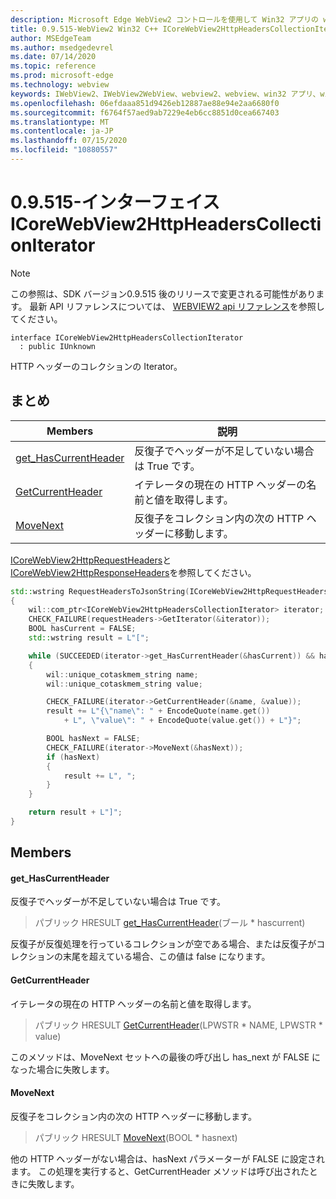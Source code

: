 ```yaml
---
description: Microsoft Edge WebView2 コントロールを使用して Win32 アプリの web コンテンツをホストする
title: 0.9.515-WebView2 Win32 C++ ICoreWebView2HttpHeadersCollectionIterator
author: MSEdgeTeam
ms.author: msedgedevrel
ms.date: 07/14/2020
ms.topic: reference
ms.prod: microsoft-edge
ms.technology: webview
keywords: IWebView2、IWebView2WebView、webview2、webview、win32 アプリ、win32、edge、ICoreWebView2、ICoreWebView2Controller、browser control、edge html
ms.openlocfilehash: 06efdaaa851d9426eb12887ae88e94e2aa6680f0
ms.sourcegitcommit: f6764f57aed9ab7229e4eb6cc8851d0cea667403
ms.translationtype: MT
ms.contentlocale: ja-JP
ms.lasthandoff: 07/15/2020
ms.locfileid: "10880557"
---
```

# 0.9.515-インターフェイス ICoreWebView2HttpHeadersCollectionIterator 

> [!NOTE]
> この参照は、SDK バージョン0.9.515 後のリリースで変更される可能性があります。 最新 API リファレンスについては、 [WEBVIEW2 api リファレンス](../../../webview2-api-reference.md)を参照してください。

```
interface ICoreWebView2HttpHeadersCollectionIterator
  : public IUnknown
```

HTTP ヘッダーのコレクションの Iterator。

## まとめ

 Members                        | 説明
--------------------------------|---------------------------------------------
[get_HasCurrentHeader](#get_hascurrentheader) | 反復子でヘッダーが不足していない場合は True です。
[GetCurrentHeader](#getcurrentheader) | イテレータの現在の HTTP ヘッダーの名前と値を取得します。
[MoveNext](#movenext) | 反復子をコレクション内の次の HTTP ヘッダーに移動します。

[ICoreWebView2HttpRequestHeaders](icorewebview2httprequestheaders.md)と[ICoreWebView2HttpResponseHeaders](icorewebview2httpresponseheaders.md)を参照してください。 
```cpp
std::wstring RequestHeadersToJsonString(ICoreWebView2HttpRequestHeaders* requestHeaders)
{
    wil::com_ptr<ICoreWebView2HttpHeadersCollectionIterator> iterator;
    CHECK_FAILURE(requestHeaders->GetIterator(&iterator));
    BOOL hasCurrent = FALSE;
    std::wstring result = L"[";

    while (SUCCEEDED(iterator->get_HasCurrentHeader(&hasCurrent)) && hasCurrent)
    {
        wil::unique_cotaskmem_string name;
        wil::unique_cotaskmem_string value;

        CHECK_FAILURE(iterator->GetCurrentHeader(&name, &value));
        result += L"{\"name\": " + EncodeQuote(name.get())
            + L", \"value\": " + EncodeQuote(value.get()) + L"}";

        BOOL hasNext = FALSE;
        CHECK_FAILURE(iterator->MoveNext(&hasNext));
        if (hasNext)
        {
            result += L", ";
        }
    }

    return result + L"]";
}
```

## Members

#### get_HasCurrentHeader 

反復子でヘッダーが不足していない場合は True です。

> パブリック HRESULT [get_HasCurrentHeader](#get_hascurrentheader)(ブール * hascurrent)

反復子が反復処理を行っているコレクションが空である場合、または反復子がコレクションの末尾を超えている場合、この値は false になります。

#### GetCurrentHeader 

イテレータの現在の HTTP ヘッダーの名前と値を取得します。

> パブリック HRESULT [GetCurrentHeader](#getcurrentheader)(LPWSTR * NAME, LPWSTR * value)

このメソッドは、MoveNext セットへの最後の呼び出し has_next が FALSE になった場合に失敗します。

#### MoveNext 

反復子をコレクション内の次の HTTP ヘッダーに移動します。

> パブリック HRESULT [MoveNext](#movenext)(BOOL * hasnext)

他の HTTP ヘッダーがない場合は、hasNext パラメーターが FALSE に設定されます。 この処理を実行すると、GetCurrentHeader メソッドは呼び出されたときに失敗します。

